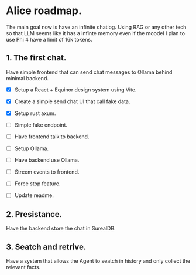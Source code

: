 # Alice roadmap.

The main goal now is have an infinite chatlog. Using RAG or any other tech so that LLM seems like it has a infinte memory even if the moodel I plan to use Phi 4 have a limit of 16k tokens. 

## 1. The first chat.
Have simple frontend that can send chat messages to Ollama behind minimal backend.

 - [x] Setup a React + Equinor design system using Vite.
 - [x] Create a simple send chat UI that call fake data.
 - [x] Setup rust axum.
 - [ ] Simple fake endpoint. 
 - [ ] Have frontend talk to backend.
 - [ ] Setup Ollama.
 - [ ] Have backend use Ollama.
 - [ ] Streem events to frontend.
 - [ ] Force stop feature.
 - [ ] Update readme.


## 2. Presistance.
Have the backend store the chat in SurealDB.

## 3. Seatch and retrive. 
Have a system that allows the Agent to seatch in history and only collect the relevant facts.

